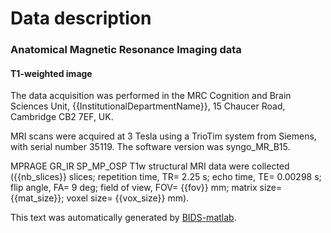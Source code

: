
# Data description


### Anatomical Magnetic Resonance Imaging data

#### T1-weighted image

The data acquisition was performed in the MRC Cognition and Brain Sciences Unit, 
{{InstitutionalDepartmentName}}, 15 Chaucer Road, Cambridge CB2 7EF, UK.

MRI scans were acquired at 3 Tesla using a TrioTim system from Siemens, with serial 
number 35119. The software version was syngo_MR_B15.

MPRAGE GR_IR SP_MP_OSP T1w structural MRI data were collected ({{nb_slices}} slices; 
repetition time, TR= 2.25 s; echo time, TE= 0.00298 s; flip angle, FA= 9 deg; 
field of view, FOV= {{fov}} mm; matrix size= {{mat_size}}; voxel size= {{vox_size}} 
mm).

This text was automatically generated by [BIDS-matlab](https://github.com/bids-standard/bids-matlab).

